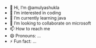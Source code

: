 - 👋 Hi, I’m @amulyashukla
- 👀 I’m interested in coding
- 🌱 I’m currently learning java
- 💞️ I’m looking to collaborate on microsoft
- 📫 How to reach me 
- 😄 Pronouns: ...
- ⚡ Fun fact: ...

<!---
amulyashukla/amulyashukla is a ✨ special ✨ repository because its `README.md` (this file) appears on your GitHub profile.
You can click the Preview link to take a look at your changes.
--->
